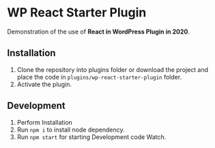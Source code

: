 # WP React Starter Plugin
Demonstration of the use of **React in WordPress Plugin in 2020**.

## Installation
1. Clone the repository into plugins folder or download the project and place the code in ``plugins/wp-react-starter-plugin`` folder.
1. Activate the plugin.

## Development
1. Perform Installation
1. Run ``npm i`` to install node dependency.
1. Run ``npm start`` for starting Development code Watch.